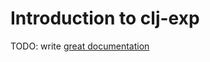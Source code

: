 # Introduction to clj-exp

TODO: write [great documentation](http://jacobian.org/writing/what-to-write/)

